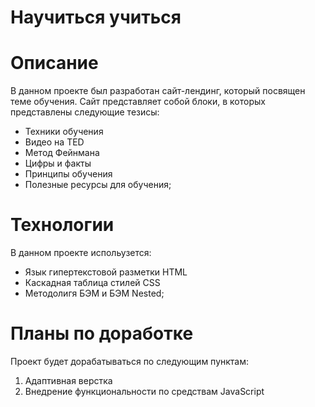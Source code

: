 # Научиться учиться #

# Описание #
В данном проекте был разработан сайт-лендинг, который посвящен теме обучения. Сайт представляет собой блоки, в которых представлены следующие тезисы:
* Техники обучения
* Видео нa TED
* Метод Фейнмана
* Цифры и факты
* Принципы обучения
* Полезные ресурсы для обучения;
# Технологии # 
В данном проекте испольузется:
* Язык гипертекстовой разметки HTML
* Каскадная таблица стилей CSS
* Методолигя БЭМ и БЭМ Nested;

# Планы по доработке #
Проект будет дорабатываться по следующим пунктам:
1. Адаптивная верстка
2. Внедрение функциональности по средствам JavaScript
